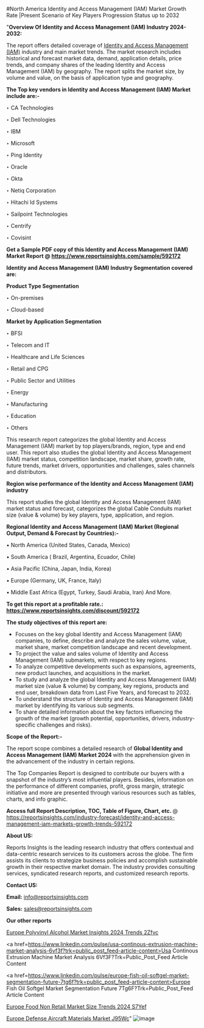 #North America Identity and Access Management (IAM) Market Growth Rate |Present Scenario of Key Players Progression Status up to 2032

"<strong>Overview Of Identity and Access Management (IAM) Industry 2024-2032:</strong>

The report offers detailed coverage of <a href=https://www.reportsinsights.com/sample/592172>Identity and Access Management (IAM)</a> industry and main market trends. The market research includes historical and forecast market data, demand, application details, price trends, and company shares of the leading Identity and Access Management (IAM) by geography. The report splits the market size, by volume and value, on the basis of application type and geography.

<strong>The Top key vendors in Identity and Access Management (IAM) Market include are:- </strong>

‣ CA Technologies


‣ Dell Technologies


‣ IBM


‣ Microsoft


‣ Ping Identity


‣ Oracle


‣ Okta


‣ Netiq Corporation


‣ Hitachi Id Systems


‣ Sailpoint Technologies


‣ Centrify


‣ Covisint

<strong>Get a Sample PDF copy of this Identity and Access Management (IAM) Market Report </strong><strong>@ <a href=https://www.reportsinsights.com/sample/592172 style=color:#0000ff;>https://www.reportsinsights.com/sample/592172</a> </strong>

<strong>Identity and Access Management (IAM) Industry Segmentation covered are:</strong>

<strong>Product Type Segmentation</strong>

‣    On-premises


‣ Cloud-based

<strong>Market by Application Segmentation</strong>

‣   BFSI


‣ Telecom and IT


‣ Healthcare and Life Sciences


‣ Retail and CPG


‣ Public Sector and Utilities


‣ Energy


‣ Manufacturing


‣ Education


‣ Others

This research report categorizes the global Identity and Access Management (IAM) market by top players/brands, region, type and end user. This report also studies the global Identity and Access Management (IAM) market status, competition landscape, market share, growth rate, future trends, market drivers, opportunities and challenges, sales channels and distributors.

<strong>Region wise performance of the Identity and Access Management (IAM) industry</strong><strong> </strong>

This report studies the global Identity and Access Management (IAM) market status and forecast, categorizes the global Cable Conduits market size (value &amp; volume) by key players, type, application, and region. 

<strong>Regional Identity and Access Management (IAM) Market (Regional Output, Demand &amp; Forecast by Countries):-</strong>

• North America (United States, Canada, Mexico)

• South America ( Brazil, Argentina, Ecuador, Chile)

• Asia Pacific (China, Japan, India, Korea)

• Europe (Germany, UK, France, Italy)

• Middle East Africa (Egypt, Turkey, Saudi Arabia, Iran) And More.

<strong>To get this report at a profitable rate.: <a href=https://www.reportsinsights.com/discount/592172 style=color:#0000ff;>https://www.reportsinsights.com/discount/592172</a></strong>

<strong>The study objectives of this report are:</strong>
<ul>
  <li>Focuses on the key global Identity and Access Management (IAM) companies, to define, describe and analyze the sales volume, value, market share, market competition landscape and recent development.</li>
  <li>To project the value and sales volume of Identity and Access Management (IAM) submarkets, with respect to key regions.</li>
  <li>To analyze competitive developments such as expansions, agreements, new product launches, and acquisitions in the market.</li>
  <li>To study and analyze the global Identity and Access Management (IAM) market size (value &amp; volume) by company, key regions, products and end user, breakdown data from Last Five Years, and forecast to 2032.</li>
  <li>To understand the structure of Identity and Access Management (IAM) market by identifying its various sub segments.</li>
  <li>To share detailed information about the key factors influencing the growth of the market (growth potential, opportunities, drivers, industry-specific challenges and risks).</li>
</ul>
<strong>Scope of the Report:-</strong><strong> </strong>

The report scope combines a detailed research of <strong>Global Identity and Access Management (IAM) Market 2024 </strong>with the apprehension given in the advancement of the industry in certain regions.

The Top Companies Report is designed to contribute our buyers with a snapshot of the industry’s most influential players. Besides, information on the performance of different companies, profit, gross margin, strategic initiative and more are presented through various resources such as tables, charts, and info graphic.

<strong>Access full Report Description, TOC, Table of Figure, Chart, etc. </strong>@   <a href=https://reportsinsights.com/industry-forecast/identity-and-access-management-iam-markets-growth-trends-592172 style=color:#0000ff;>https://reportsinsights.com/industry-forecast/identity-and-access-management-iam-markets-growth-trends-592172</a>

<strong>About US:</strong>

Reports Insights is the leading research industry that offers contextual and data-centric research services to its customers across the globe. The firm assists its clients to strategize business policies and accomplish sustainable growth in their respective market domain. The industry provides consulting services, syndicated research reports, and customized research reports.

<strong>Contact US:</strong>

<p class=""""><b>Email:</b> <a href=mailto:info@reportsinsights.com>info@reportsinsights.com</a></p>
<p class=""""><b>Sales:</b> <a href=mailto:sales@reportsinsights.com>sales@reportsinsights.com</a></p>

<strong>Our other reports</strong>

<a href=https://www.linkedin.com/pulse/europe-polyvinyl-alcohol-market-insights-2024-trends-2zfvc/>Europe Polyvinyl Alcohol Market Insights 2024 Trends 2Zfvc</a>

<a href=https://www.linkedin.com/pulse/usa-continous-extrusion-machine-market-analysis-6vf3f?trk=public_post_feed-article-content>Usa Continous Extrusion Machine Market Analysis 6Vf3F?Trk=Public_Post_Feed Article Content</a>

<a href=https://www.linkedin.com/pulse/europe-fish-oil-softgel-market-segmentation-future-7tg6f?trk=public_post_feed-article-content>Europe Fish Oil Softgel Market Segmentation Future 7Tg6F?Trk=Public_Post_Feed Article Content</a>

<a href=https://www.linkedin.com/pulse/europe-food-non-retail-market-size-trends-2024-s7yef/>Europe Food Non Retail Market Size Trends 2024 S7Yef</a>

<a href=https://www.linkedin.com/pulse/europe-defense-aircraft-materials-market-j95wc/>Europe Defense Aircraft Materials Market J95Wc</a>"
![image](https://github.com/ahaan12367/RIMarket24/assets/158471582/d21a21a5-e463-461a-9709-72b7d65db449)

